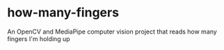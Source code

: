 # how-many-fingers
An OpenCV and MediaPipe computer vision project that reads how many fingers I'm holding up
